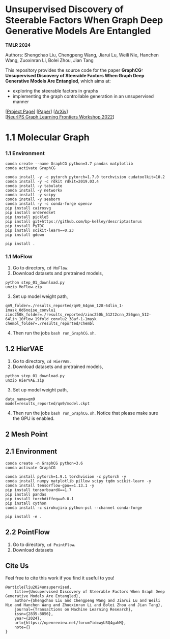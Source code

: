 # Unsupervised Discovery of Steerable Factors When Graph Deep Generative Models Are Entangled

**TMLR 2024**

Authors: Shengchao Liu, Chengpeng Wang, Jiarui Lu, Weili Nie, Hanchen Wang, Zuoxinran Li, Bolei Zhou, Jian Tang

This repository provides the source code for the paper **GraphCG: Unsupervised Discovery of Steerable Factors When Graph Deep Generative Models Are Entangled**, which aims at:
- exploring the steerable factors in graphs
- implementing the graph controllable generation in an unsupervised manner

[[Project Page](https://chao1224.github.io/GraphCG)]
[[Paper](https://openreview.net/forum?id=wyU3Q4gahM)]
[[ArXiv](https://arxiv.org/abs/2401.17123)]
<br>
[[NeurIPS Graph Learning Frontiers Workshop 2022](https://glfrontiers.github.io/)]

# 1.1 Molecular Graph

### 1.1 Environment

```
conda create --name GraphCG python=3.7 pandas matplotlib
conda activate GraphCG

conda install -y -c pytorch pytorch=1.7.0 torchvision cudatoolkit=10.2
conda install -y -c rdkit rdkit=2019.03.4
conda install -y tabulate
conda install -y networkx
conda install -y scipy
conda install -y seaborn
conda install -y -c conda-forge opencv
pip install cairosvg
pip install orderedset
pip install pickle5
pip install git+https://github.com/bp-kelley/descriptastorus
pip install PyTDC
pip install scikit-learn==0.23
pip install gdown

pip install .
```

### 1.1 MoFlow

1. Go to directory, `cd MoFlow`.
2. Download datasets and pretrained models,
```
python step_01_download.py
unzip MoFlow.zip
```
3. Set up model weight path,
```
qm9_folder=./results_reported/qm9_64gnn_128-64lin_1-1mask_0d6noise_convlu1
zinc250k_folder=./results_reported/zinc250k_512t2cnn_256gnn_512-64lin_10flow_19fold_convlu2_38af-1-1mask
chembl_folder=./results_reported/chembl
```
4. Then run the jobs `bash run_GraphCG.sh`.

## 1.2 HierVAE

1. Go to directory, `cd HierVAE`.
2. Download datasets and pretrained models,
```
python step_01_download.py
unzip HierVAE.zip
```
3. Set up model weight path,
```
data_name=qm9
model=results_reported/qm9/model.ckpt
```
4. Then run the jobs `bash run_GraphCG.sh`. Notice that please make sure the GPU is enabled.


## 2 Mesh Point

## 2.1 Environment
```
conda create -n GraphCG python=3.6
conda activate GraphCG

conda install pytorch=1.9.1 torchvision -c pytorch -y
conda install numpy matplotlib pillow scipy tqdm scikit-learn -y
conda install tensorflow-gpu==1.13.1 -y
pip install tensorboardX==1.7
pip install pandas
pip install torchdiffeq==0.0.1
pip install cython
conda install -c sirokujira python-pcl --channel conda-forge

pip install -e .
```

## 2.2 PointFlow

1. Go to directory, `cd PointFlow`.
2. Download datasets



## Cite Us

Feel free to cite this work if you find it useful to you!

```
@article{liu2024unsupervised,
    title={Unsupervised Discovery of Steerable Factors When Graph Deep Generative Models Are Entangled},
    author={Shengchao Liu and Chengpeng Wang and Jiarui Lu and Weili Nie and Hanchen Wang and Zhuoxinran Li and Bolei Zhou and Jian Tang},
    journal={Transactions on Machine Learning Research},
    issn={2835-8856},
    year={2024},
    url={https://openreview.net/forum?id=wyU3Q4gahM},
    note={}
}
```